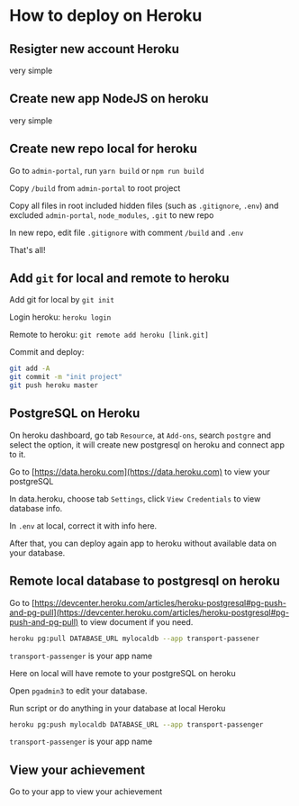 # How to deploy on Heroku

## Resigter new account Heroku
very simple

## Create new app NodeJS on heroku
very simple

## Create new repo local for heroku
Go to `admin-portal`, run `yarn build` or `npm run build`

Copy `/build` from `admin-portal` to root project

Copy all files in root included hidden files (such as `.gitignore`, `.env`) and excluded `admin-portal`, `node_modules`, `.git` to new repo

In new repo, edit file `.gitignore` with comment `/build` and `.env`

That's all!

## Add `git` for local and remote to heroku
Add git for local by `git init`

Login heroku: `heroku login`

Remote to heroku: `git remote add heroku [link.git]`

Commit and deploy:
```bash
git add -A
git commit -m "init project"
git push heroku master
```

## PostgreSQL on Heroku
On heroku dashboard, go tab `Resource`, at `Add-ons`, search `postgre` and select the option, it will create new postgresql on heroku and connect app to it.

Go to [https://data.heroku.com](https://data.heroku.com) to view your postgreSQL

In data.heroku, choose tab `Settings`, click `View Credentials` to view database info.

In `.env` at local, correct it with info here.

After that, you can deploy again app to heroku without available data on your database.

## Remote local database to postgresql on heroku

Go to [https://devcenter.heroku.com/articles/heroku-postgresql#pg-push-and-pg-pull](https://devcenter.heroku.com/articles/heroku-postgresql#pg-push-and-pg-pull) to view document if you need.

```bash
heroku pg:pull DATABASE_URL mylocaldb --app transport-passener
``` 

`transport-passenger` is your app name

Here on local will have remote to your postgreSQL on heroku

Open `pgadmin3` to edit your database.

Run script or do anything in your database at local
Heroku
```bash
heroku pg:push mylocaldb DATABASE_URL --app transport-passenger
```

`transport-passenger` is your app name

## View your achievement
Go to your app to view your achievement
